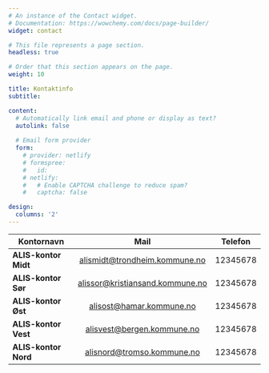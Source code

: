 ```yaml
---
# An instance of the Contact widget.
# Documentation: https://wowchemy.com/docs/page-builder/
widget: contact

# This file represents a page section.
headless: true

# Order that this section appears on the page.
weight: 10

title: Kontaktinfo
subtitle: 

content:
  # Automatically link email and phone or display as text?
  autolink: false
  
  # Email form provider
  form:
    # provider: netlify
    # formspree:
    #   id:
    # netlify:
    #   # Enable CAPTCHA challenge to reduce spam?
    #   captcha: false

design:
  columns: '2'
---
```


| Kontornavn            | Mail                              | Telefon                     |
| -------------         |:-------------:                    |:-------------:              |
| **ALIS-kontor Midt**  | alismidt@trondheim.kommune.no     | 12345678                    |
| **ALIS-kontor Sør**   | alissor@kristiansand.kommune.no   | 12345678                    |
| **ALIS-kontor Øst**   | alisost@hamar.kommune.no          | 12345678                    |
| **ALIS-kontor Vest**  | alisvest@bergen.kommune.no        | 12345678                    |
| **ALIS-kontor Nord**  | alisnord@tromso.kommune.no        | 12345678                    |